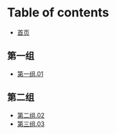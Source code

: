 # Table of contents

* [首页](README.md)

## 第一组

* [第一组.01](di-yi-zu/untitled.md)

## 第二组

* [第二组.02](di-er-zu/di-yi-zhang.md)
* [第三组.03](di-er-zu/untitled.md)

